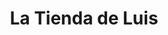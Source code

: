 ---
title: "La Tienda de Luis"
url: /la-pola-de-siero-la-pola-siero/la-tienda-de-luis/
shop: Lebensmittel
---